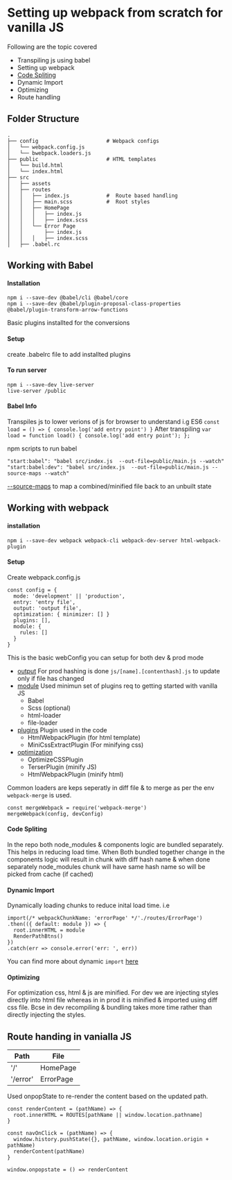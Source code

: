 # Setting up webpack from scratch for vanilla JS

Following are the topic covered
  - Transpiling js using babel
  - Setting up webpack
  - [Code Spliting][wb-codeSpliting]
  - Dynamic Import
  - Optimizing
  - Route handling

## Folder Structure
```
.
├── config                      # Webpack configs
│   └── webpack.config.js       
│   └── bwebpack.loaders.js     
├── public                      # HTML templates
│   └── build.html              
│   └── index.html              
├── src                     
│   ├── assets                          
│   ├── routes
│   │   ├── index.js            #  Route based handling
│   │   ├── main.scss           #  Root styles
│   │   ├── HomePage             
│   │   │   ├── index.js     
│   │   │   ├── index.scss  
│   │   └── Error Page       
│   │       ├── index.js    
│   │   │   ├── index.scss
│   ├── .babel.rc   
```



## Working with Babel
#### Installation
```
npm i --save-dev @babel/cli @babel/core
npm i --save-dev @babel/plugin-proposal-class-properties @babel/plugin-transform-arrow-functions
```
Basic plugins installted for the conversions
#### Setup
create .babelrc file to add installted plugins
#### To run server
```
npm i --save-dev live-server
live-server /public
```

#### Babel Info
Transpiles js to lower verions of js for browser to understand
i.g
ES6
`const load = () => { console.log('add entry point') }`
After transpiling
`
var load = function load() {
  console.log('add entry point');
};
`

npm scripts to run babel
```
"start:babel": "babel src/index.js  --out-file=public/main.js --watch"
"start:babel:dev": "babel src/index.js  --out-file=public/main.js --source-maps --watch"
```
[--source-maps][sourcemapRef] to map a combined/minified file back to an unbuilt state

[sourcemapRef]: https://www.html5rocks.com/en/tutorials/developertools/sourcemaps/


## Working with webpack

#### installation
```
npm i --save-dev webpack webpack-cli webpack-dev-server html-webpack-plugin
```
#### Setup
Create webpack.config.js
```
const config = {
  mode: 'development' || 'production',
  entry: 'entry file',
  output: 'output file',
  optimization: { minimizer: [] }
  plugins: [],
  module: {
    rules: []
  }
}
```
This is the basic webConfig you can setup for both dev & prod mode
- [output][wb-output]
    For prod  hashing is done `js/[name].[contenthash].js` to update only if file has changed
- [module][wb-module]
    Used minimun set of plugins req to getting started with vanilla JS
    - Babel
    - Scss (optional)
    - html-loader
    - file-loader
- [plugins][wb-plugin]
 Plugin used in the code
    - HtmlWebpackPlugin (for html template)
    - MiniCssExtractPlugin (For minifying css)
- [optimization][wb-optmization]
    - OptimizeCSSPlugin
    - TerserPlugin (minify JS)
    - HtmlWebpackPlugin (minify html)

Common loaders are keps seperatly in diff file & to merge as per the env
`webpack-merge` is used.
```
const mergeWebpack = require('webpack-merge')
mergeWebpack(config, devConfig)
```

#### Code Spliting
In the repo both node_modules & components logic are bundled separately. This helps in reducing load time. When Both bundled together change in the components logic will result in chunk with diff hash name & when done separately node_modules chunk will have same hash name so will be picked from cache (if cached)
    
#### Dynamic Import
  Dynamically loading chunks to reduce inital load time.
  i.e
  ```
  import(/* webpackChunkName: 'errorPage' */'./routes/ErrorPage')
  .then(({ default: module }) => {
    root.innerHTML = module
    RenderPathBtns()
  })
  .catch(err => console.error('err: ', err))
  ```
  You can find more about dynamic `import` [here][dyimport]

#### Optimizing
  For optimization css, html & js are minified. For dev we are injecting styles directly into html file whereas in in prod it is minified & imported using diff css file. Bcse in dev recompiling & bundling takes more time rather than directly injecting the styles.

## Route handing in vanialla JS
| Path | File |
| ------ | ------ |
| '/' | HomePage |
| '/error' | ErrorPage |

Used onpopState to re-render the content based on the updated path.
```
const renderContent = (pathName) => {
  root.innerHTML = ROUTES[pathName || window.location.pathname]
}

const navOnClick = (pathName) => {
  window.history.pushState({}, pathName, window.location.origin + pathName)
  renderContent(pathName)
}

window.onpopstate = () => renderContent
```


[wb-plugin]: https://webpack.js.org/plugins/
[wb-module]: https://webpack.js.org/configuration/module/
[wb-output]: https://webpack.js.org/configuration/output/
[wb-codeSpliting]: https://webpack.js.org/guides/code-splitting/
[wb-optmization]: https://webpack.js.org/configuration/optimization/
[dyimport]: https://developer.mozilla.org/en-US/docs/Web/JavaScript/Reference/Statements/import
